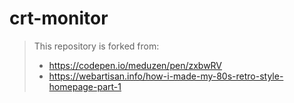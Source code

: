 # crt-monitor

> This repository is forked from:
> * https://codepen.io/meduzen/pen/zxbwRV
> * https://webartisan.info/how-i-made-my-80s-retro-style-homepage-part-1
